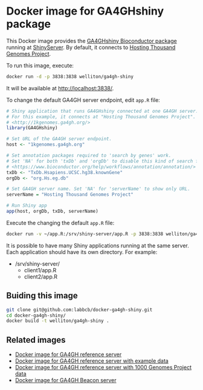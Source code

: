# Docker image for GA4GHshiny package

This Docker image provides the [GA4GHshiny Bioconductor package](https://bioconductor.org/packages/GA4GHshiny) running at [ShinyServer](https://www.rstudio.com/products/shiny/shiny-server/).
By default, it connects to [Hosting Thousand Genomes Project](http://1kgenomes.ga4gh.org/).

To run this image, execute:

``` bash
docker run -d -p 3838:3838 welliton/ga4gh-shiny
```

It will be available at <http://localhost:3838/>.

To change the default GA4GH server endpoint, edit `app.R` file:

``` R
# Shiny application that runs GA4GHshiny connected at one GA4GH server.
# For this example, it connects at "Hosting Thousand Genomes Project".
# <http://1kgenomes.ga4gh.org/>
library(GA4GHshiny)

# Set URL of the GA4GH server endpoint.
host <- "1kgenomes.ga4gh.org"

# Set annotation packages required to 'search by genes' work.
# Set 'NA' for both 'txDb' and 'orgDb' to disable this kind of search feature.
# <https://www.bioconductor.org/help/workflows/annotation/annotation/>
txDb <- "TxDb.Hsapiens.UCSC.hg38.knownGene"
orgDb <- "org.Hs.eg.db"

# Set GA4GH server name. Set 'NA' for 'serverName' to show only URL.
serverName = "Hosting Thousand Genomes Project"

# Run Shiny app
app(host, orgDb, txDb, serverName)
```

Execute the changing the default `app.R` file:

``` bash
docker run -v ~/app.R:/srv/shiny-server/app.R -p 3838:3838 welliton/ga4gh-shiny
```

It is possible to have many Shiny applications running at the same server.
Each application should have its own directory.
For example:

- /srv/shiny-server/
  - client1/app.R
  - client2/app.R

## Buiding this image

``` bash
git clone git@github.com:labbcb/docker-ga4gh-shiny.git
cd docker-ga4gh-shiny/
docker build -t welliton/ga4gh-shiny .
```

## Related images

- [Docker image for GA4GH reference server](https://github.com/labbcb/ga4gh-example/)
- [Docker image for GA4GH reference server with example data](https://github.com/labbcb/docker-ga4gh-example/)
- [Docker image for GA4GH reference server with 1000 Genomes Project data](https://github.com/labbcb/docker-ga4gh-1kgenomes/)
- [Docker image for GA4GH Beacon server](https://github.com/labbcb/docker-ga4gh-beacon)
